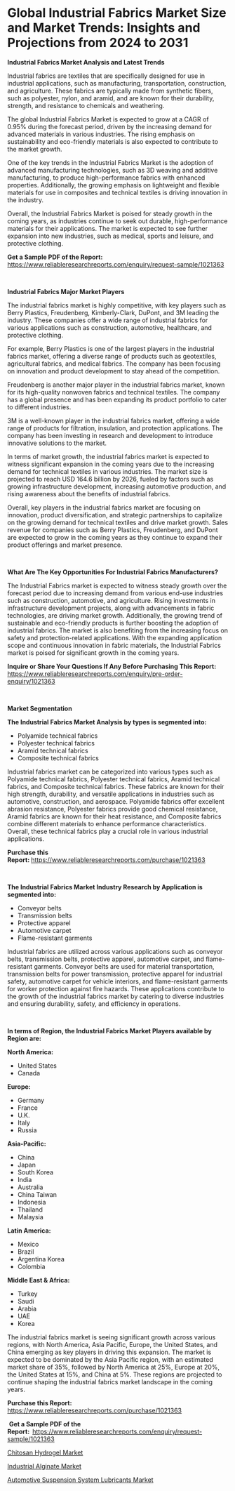 <p><h1>Global Industrial Fabrics Market Size and Market Trends: Insights and Projections from 2024 to 2031</h1></p><p><strong>Industrial Fabrics Market Analysis and Latest Trends</strong></p>
<p><p>Industrial fabrics are textiles that are specifically designed for use in industrial applications, such as manufacturing, transportation, construction, and agriculture. These fabrics are typically made from synthetic fibers, such as polyester, nylon, and aramid, and are known for their durability, strength, and resistance to chemicals and weathering.</p><p>The global Industrial Fabrics Market is expected to grow at a CAGR of 0.95% during the forecast period, driven by the increasing demand for advanced materials in various industries. The rising emphasis on sustainability and eco-friendly materials is also expected to contribute to the market growth.</p><p>One of the key trends in the Industrial Fabrics Market is the adoption of advanced manufacturing technologies, such as 3D weaving and additive manufacturing, to produce high-performance fabrics with enhanced properties. Additionally, the growing emphasis on lightweight and flexible materials for use in composites and technical textiles is driving innovation in the industry.</p><p>Overall, the Industrial Fabrics Market is poised for steady growth in the coming years, as industries continue to seek out durable, high-performance materials for their applications. The market is expected to see further expansion into new industries, such as medical, sports and leisure, and protective clothing.</p></p>
<p><strong>Get a Sample PDF of the Report:&nbsp;</strong> <a href="https://www.reliableresearchreports.com/enquiry/request-sample/1021363">https://www.reliableresearchreports.com/enquiry/request-sample/1021363</a></p>
<p>&nbsp;</p>
<p><strong>Industrial Fabrics Major Market Players</strong></p>
<p><p>The industrial fabrics market is highly competitive, with key players such as Berry Plastics, Freudenberg, Kimberly-Clark, DuPont, and 3M leading the industry. These companies offer a wide range of industrial fabrics for various applications such as construction, automotive, healthcare, and protective clothing.</p><p>For example, Berry Plastics is one of the largest players in the industrial fabrics market, offering a diverse range of products such as geotextiles, agricultural fabrics, and medical fabrics. The company has been focusing on innovation and product development to stay ahead of the competition.</p><p>Freudenberg is another major player in the industrial fabrics market, known for its high-quality nonwoven fabrics and technical textiles. The company has a global presence and has been expanding its product portfolio to cater to different industries.</p><p>3M is a well-known player in the industrial fabrics market, offering a wide range of products for filtration, insulation, and protection applications. The company has been investing in research and development to introduce innovative solutions to the market.</p><p>In terms of market growth, the industrial fabrics market is expected to witness significant expansion in the coming years due to the increasing demand for technical textiles in various industries. The market size is projected to reach USD 164.6 billion by 2026, fueled by factors such as growing infrastructure development, increasing automotive production, and rising awareness about the benefits of industrial fabrics.</p><p>Overall, key players in the industrial fabrics market are focusing on innovation, product diversification, and strategic partnerships to capitalize on the growing demand for technical textiles and drive market growth. Sales revenue for companies such as Berry Plastics, Freudenberg, and DuPont are expected to grow in the coming years as they continue to expand their product offerings and market presence.</p></p>
<p>&nbsp;</p>
<p><strong>What Are The Key Opportunities For Industrial Fabrics Manufacturers?</strong></p>
<p><p>The Industrial Fabrics market is expected to witness steady growth over the forecast period due to increasing demand from various end-use industries such as construction, automotive, and agriculture. Rising investments in infrastructure development projects, along with advancements in fabric technologies, are driving market growth. Additionally, the growing trend of sustainable and eco-friendly products is further boosting the adoption of industrial fabrics. The market is also benefiting from the increasing focus on safety and protection-related applications. With the expanding application scope and continuous innovation in fabric materials, the Industrial Fabrics market is poised for significant growth in the coming years.</p></p>
<p><strong>Inquire or Share Your Questions If Any Before Purchasing This Report:</strong> <a href="https://www.reliableresearchreports.com/enquiry/pre-order-enquiry/1021363">https://www.reliableresearchreports.com/enquiry/pre-order-enquiry/1021363</a></p>
<p>&nbsp;</p>
<p><strong>Market Segmentation</strong></p>
<p><strong>The Industrial Fabrics Market Analysis by types is segmented into:</strong></p>
<p><ul><li>Polyamide technical fabrics</li><li>Polyester technical fabrics</li><li>Aramid technical fabrics</li><li>Composite technical fabrics</li></ul></p>
<p><p>Industrial fabrics market can be categorized into various types such as Polyamide technical fabrics, Polyester technical fabrics, Aramid technical fabrics, and Composite technical fabrics. These fabrics are known for their high strength, durability, and versatile applications in industries such as automotive, construction, and aerospace. Polyamide fabrics offer excellent abrasion resistance, Polyester fabrics provide good chemical resistance, Aramid fabrics are known for their heat resistance, and Composite fabrics combine different materials to enhance performance characteristics. Overall, these technical fabrics play a crucial role in various industrial applications.</p></p>
<p><strong>Purchase this Report:&nbsp;</strong><a href="https://www.reliableresearchreports.com/purchase/1021363">https://www.reliableresearchreports.com/purchase/1021363</a></p>
<p>&nbsp;</p>
<p><strong>The Industrial Fabrics Market Industry Research by Application is segmented into:</strong></p>
<p><ul><li>Conveyor belts</li><li>Transmission belts</li><li>Protective apparel</li><li>Automotive carpet</li><li>Flame-resistant garments</li></ul></p>
<p><p>Industrial fabrics are utilized across various applications such as conveyor belts, transmission belts, protective apparel, automotive carpet, and flame-resistant garments. Conveyor belts are used for material transportation, transmission belts for power transmission, protective apparel for industrial safety, automotive carpet for vehicle interiors, and flame-resistant garments for worker protection against fire hazards. These applications contribute to the growth of the industrial fabrics market by catering to diverse industries and ensuring durability, safety, and efficiency in operations.</p></p>
<p>&nbsp;</p>
<p><strong>In terms of Region, the Industrial Fabrics Market Players available by Region are:</strong></p>
<p>
    <p> <strong> North America: </strong>
        <ul>
            <li>United States</li>
            <li>Canada</li>
        </ul>
        </p> 
    <p> <strong> Europe: </strong>
        <ul>
            <li>Germany</li>
            <li>France</li>
            <li>U.K.</li>
            <li>Italy</li>
            <li>Russia</li>
        </ul>
        </p> 
    <p> <strong> Asia-Pacific: </strong>
        <ul>
            <li>China</li>
            <li>Japan</li>
            <li>South Korea</li>
            <li>India</li>
            <li>Australia</li>
            <li>China Taiwan</li>
            <li>Indonesia</li>
            <li>Thailand</li>
            <li>Malaysia</li>
        </ul>
        </p> 
    <p> <strong> Latin America: </strong>
        <ul>
            <li>Mexico</li>
            <li>Brazil</li>
            <li>Argentina Korea</li>
            <li>Colombia</li>
        </ul>
        </p> 
    <p> <strong> Middle East & Africa: </strong>
        <ul>
            <li>Turkey</li>
            <li>Saudi</li>
            <li>Arabia</li>
            <li>UAE</li>
            <li>Korea</li>
        </ul>
    </p>
    </p>
<p><p>The industrial fabrics market is seeing significant growth across various regions, with North America, Asia Pacific, Europe, the United States, and China emerging as key players in driving this expansion. The market is expected to be dominated by the Asia Pacific region, with an estimated market share of 35%, followed by North America at 25%, Europe at 20%, the United States at 15%, and China at 5%. These regions are projected to continue shaping the industrial fabrics market landscape in the coming years.</p></p>
<p><strong>Purchase this Report: </strong><a href="https://www.reliableresearchreports.com/purchase/1021363">https://www.reliableresearchreports.com/purchase/1021363</a></p>
<p>&nbsp;<strong>Get a Sample PDF of the Report:&nbsp;&nbsp;</strong><a href="https://www.reliableresearchreports.com/enquiry/request-sample/1021363">https://www.reliableresearchreports.com/enquiry/request-sample/1021363</a></p>
<p><strong></strong></p>
<p><p><a href="https://view.publitas.com/reportprime-1/chitosan-hydrogel-market-size-2023-2030-global-industrial-analysis-key-geographical-regions-market-share-top-key-players-product-types-and-forecast-research-report/">Chitosan Hydrogel Market</a></p><p><a href="https://view.publitas.com/reportprime-1/industrial-alginate-market-a-comprehensive-report-of-its-market-share-growth-trends-2023-2030/">Industrial Alginate Market</a></p><p><a href="https://view.publitas.com/reportprime-1/automotive-suspension-system-lubricants-market-research-report-provides-thorough-industry-overview-which-offers-an-in-depth-analysis-of-product-trends-and-new-market-divisions/">Automotive Suspension System Lubricants Market</a></p></p>